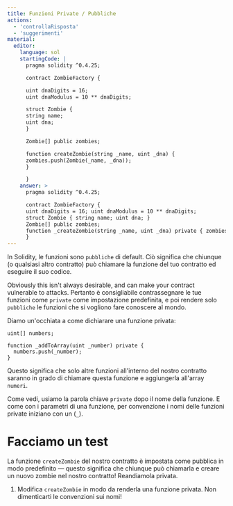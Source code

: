 ```yaml
---
title: Funzioni Private / Pubbliche
actions:
  - 'controllaRisposta'
  - 'suggerimenti'
material:
  editor:
    language: sol
    startingCode: |
      pragma solidity ^0.4.25;

      contract ZombieFactory {

      uint dnaDigits = 16;
      uint dnaModulus = 10 ** dnaDigits;

      struct Zombie {
      string name;
      uint dna;
      }

      Zombie[] public zombies;

      function createZombie(string _name, uint _dna) {
      zombies.push(Zombie(_name, _dna));
      }

      }
    answer: >
      pragma solidity ^0.4.25;

      contract ZombieFactory {
      uint dnaDigits = 16; uint dnaModulus = 10 ** dnaDigits;
      struct Zombie { string name; uint dna; }
      Zombie[] public zombies;
      function _createZombie(string _name, uint _dna) private { zombies.push(Zombie(_name, _dna)); }
      }
---
```


In Solidity, le funzioni sono `pubbliche` di default. Ciò significa che chiunque (o qualsiasi altro contratto) può chiamare la funzione del tuo contratto ed eseguire il suo codice.

Obviously this isn't always desirable, and can make your contract vulnerable to attacks. Pertanto è consigliabile contrassegnare le tue funzioni come `private` come impostazione predefinita, e poi rendere solo `pubbliche` le funzioni che si vogliono fare conoscere al mondo.

Diamo un'occhiata a come dichiarare una funzione privata:

    uint[] numbers;
    
    function _addToArray(uint _number) private {
      numbers.push(_number);
    }
    

Questo significa che solo altre funzioni all'interno del nostro contratto saranno in grado di chiamare questa funzione e aggiungerla all'array `numeri`.

Come vedi, usiamo la parola chiave `private` dopo il nome della funzione. E come con i parametri di una funzione, per convenzione i nomi delle funzioni private iniziano con un (`_`).

# Facciamo un test

La funzione `createZombie` del nostro contratto è impostata come pubblica in modo predefinito — questo significa che chiunque può chiamarla e creare un nuovo zombie nel nostro contratto! Reandiamola privata.

1. Modifica `createZombie` in modo da renderla una funzione privata. Non dimenticarti le convenzioni sui nomi!